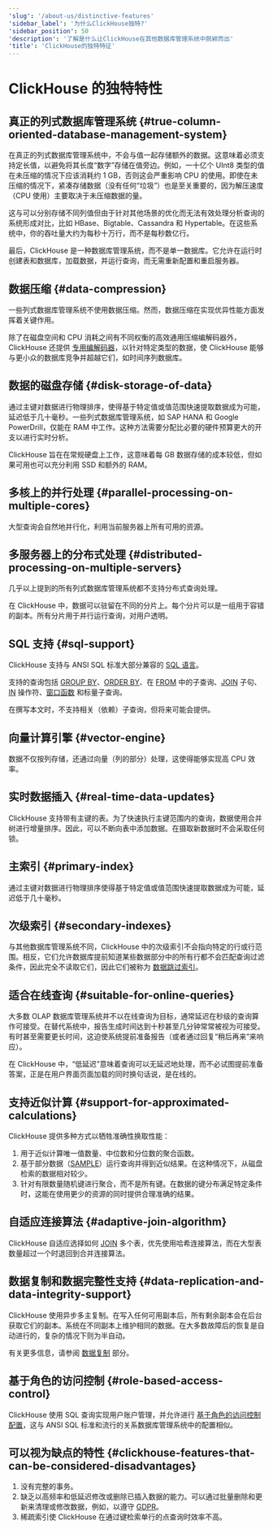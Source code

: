 ```yaml
---
'slug': '/about-us/distinctive-features'
'sidebar_label': '为什么ClickHouse独特?'
'sidebar_position': 50
'description': '了解是什么让ClickHouse在其他数据库管理系统中脱颖而出'
'title': 'ClickHouse的独特特征'
---
```



# ClickHouse 的独特特性

## 真正的列式数据库管理系统 {#true-column-oriented-database-management-system}

在真正的列式数据库管理系统中，不会与值一起存储额外的数据。这意味着必须支持定长值，以避免将其长度“数字”存储在值旁边。例如，一十亿个 UInt8 类型的值在未压缩的情况下应该消耗约 1 GB，否则这会严重影响 CPU 的使用。即使在未压缩的情况下，紧凑存储数据（没有任何“垃圾”）也是至关重要的，因为解压速度（CPU 使用）主要取决于未压缩数据的量。

这与可以分别存储不同列值但由于针对其他场景的优化而无法有效处理分析查询的系统形成对比，比如 HBase、Bigtable、Cassandra 和 Hypertable。在这些系统中，你的吞吐量大约为每秒十万行，而不是每秒数亿行。

最后，ClickHouse 是一种数据库管理系统，而不是单一数据库。它允许在运行时创建表和数据库，加载数据，并运行查询，而无需重新配置和重启服务器。

## 数据压缩 {#data-compression}

一些列式数据库管理系统不使用数据压缩。然而，数据压缩在实现优异性能方面发挥着关键作用。

除了在磁盘空间和 CPU 消耗之间有不同权衡的高效通用压缩编解码器外，ClickHouse 还提供 [专用编解码器](/sql-reference/statements/create/table.md#specialized-codecs)，以针对特定类型的数据，使 ClickHouse 能够与更小众的数据库竞争并超越它们，如时间序列数据库。

## 数据的磁盘存储 {#disk-storage-of-data}

通过主键对数据进行物理排序，使得基于特定值或值范围快速提取数据成为可能，延迟低于几十毫秒。一些列式数据库管理系统，如 SAP HANA 和 Google PowerDrill，仅能在 RAM 中工作。这种方法需要分配比必要的硬件预算更大的开支以进行实时分析。

ClickHouse 旨在在常规硬盘上工作，这意味着每 GB 数据存储的成本较低，但如果可用也可以充分利用 SSD 和额外的 RAM。

## 多核上的并行处理 {#parallel-processing-on-multiple-cores}

大型查询会自然地并行化，利用当前服务器上所有可用的资源。

## 多服务器上的分布式处理 {#distributed-processing-on-multiple-servers}

几乎以上提到的所有列式数据库管理系统都不支持分布式查询处理。

在 ClickHouse 中，数据可以驻留在不同的分片上。每个分片可以是一组用于容错的副本。所有分片用于并行运行查询，对用户透明。

## SQL 支持 {#sql-support}

ClickHouse 支持与 ANSI SQL 标准大部分兼容的 [SQL 语言](/sql-reference/)。

支持的查询包括 [GROUP BY](../sql-reference/statements/select/group-by.md)、[ORDER BY](../sql-reference/statements/select/order-by.md)、在 [FROM](../sql-reference/statements/select/from.md) 中的子查询、[JOIN](../sql-reference/statements/select/join.md) 子句、[IN](../sql-reference/operators/in.md) 操作符、[窗口函数](../sql-reference/window-functions/index.md) 和标量子查询。

在撰写本文时，不支持相关（依赖）子查询，但将来可能会提供。

## 向量计算引擎 {#vector-engine}

数据不仅按列存储，还通过向量（列的部分）处理，这使得能够实现高 CPU 效率。

## 实时数据插入 {#real-time-data-updates}

ClickHouse 支持带有主键的表。为了快速执行主键范围内的查询，数据使用合并树进行增量排序。因此，可以不断向表中添加数据。在摄取新数据时不会采取任何锁。

## 主索引 {#primary-index}

通过主键对数据进行物理排序使得基于特定值或值范围快速提取数据成为可能，延迟低于几十毫秒。

## 次级索引 {#secondary-indexes}

与其他数据库管理系统不同，ClickHouse 中的次级索引不会指向特定的行或行范围。相反，它们允许数据库提前知道某些数据部分中的所有行都不会匹配查询过滤条件，因此完全不读取它们，因此它们被称为 [数据跳过索引](../engines/table-engines/mergetree-family/mergetree.md#table_engine-mergetree-data_skipping-indexes)。

## 适合在线查询 {#suitable-for-online-queries}

大多数 OLAP 数据库管理系统并不以在线查询为目标，通常延迟在秒级的查询算作可接受。在替代系统中，报告生成时间达到十秒甚至几分钟常常被视为可接受。有时甚至需要更长时间，这迫使系统提前准备报告（或者通过回复“稍后再来”来响应）。

在 ClickHouse 中，“低延迟”意味着查询可以无延迟地处理，而不必试图提前准备答案，正是在用户界面页面加载的同时换句话说，是在线的。

## 支持近似计算 {#support-for-approximated-calculations}

ClickHouse 提供多种方式以牺牲准确性换取性能：

1.  用于近似计算唯一值数量、中位数和分位数的聚合函数。
2.  基于部分数据（[SAMPLE](../sql-reference/statements/select/sample.md)）运行查询并得到近似结果。在这种情况下，从磁盘检索的数据相对较少。
3.  针对有限数量随机键进行聚合，而不是所有键。在数据的键分布满足特定条件时，这能在使用更少的资源的同时提供合理准确的结果。

## 自适应连接算法 {#adaptive-join-algorithm}

ClickHouse 自适应选择如何 [JOIN](../sql-reference/statements/select/join.md) 多个表，优先使用哈希连接算法，而在大型表数量超过一个时退回到合并连接算法。

## 数据复制和数据完整性支持 {#data-replication-and-data-integrity-support}

ClickHouse 使用异步多主复制。在写入任何可用副本后，所有剩余副本会在后台获取它们的副本。系统在不同副本上维护相同的数据。在大多数故障后的恢复是自动进行的，复杂的情况下则为半自动。

有关更多信息，请参阅 [数据复制](../engines/table-engines/mergetree-family/replication.md) 部分。

## 基于角色的访问控制 {#role-based-access-control}

ClickHouse 使用 SQL 查询实现用户账户管理，并允许进行 [基于角色的访问控制配置](/guides/sre/user-management/index.md)，这与 ANSI SQL 标准和流行的关系数据库管理系统中的配置相似。

## 可以视为缺点的特性 {#clickhouse-features-that-can-be-considered-disadvantages}

1.  没有完整的事务。
2.  缺乏以高频率和低延迟修改或删除已插入数据的能力。可以通过批量删除和更新来清理或修改数据，例如，以遵守 [GDPR](https://gdpr-info.eu)。
3.  稀疏索引使 ClickHouse 在通过键检索单行的点查询时效率不高。
